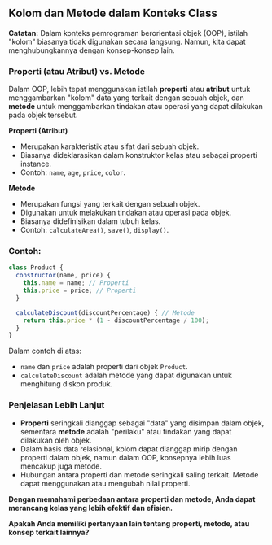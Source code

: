 ## Kolom dan Metode dalam Konteks Class

**Catatan:** Dalam konteks pemrograman berorientasi objek (OOP), istilah "kolom" biasanya tidak digunakan secara langsung. Namun, kita dapat menghubungkannya dengan konsep-konsep lain.

### Properti (atau Atribut) vs. Metode

Dalam OOP, lebih tepat menggunakan istilah **properti** atau **atribut** untuk menggambarkan "kolom" data yang terkait dengan sebuah objek, dan **metode** untuk menggambarkan tindakan atau operasi yang dapat dilakukan pada objek tersebut.

**Properti (Atribut)**

- Merupakan karakteristik atau sifat dari sebuah objek.
- Biasanya dideklarasikan dalam konstruktor kelas atau sebagai properti instance.
- Contoh: `name`, `age`, `price`, `color`.

**Metode**

- Merupakan fungsi yang terkait dengan sebuah objek.
- Digunakan untuk melakukan tindakan atau operasi pada objek.
- Biasanya didefinisikan dalam tubuh kelas.
- Contoh: `calculateArea()`, `save()`, `display()`.

### Contoh:

```JavaScript
class Product {
  constructor(name, price) {
    this.name = name; // Properti
    this.price = price; // Properti
  }

  calculateDiscount(discountPercentage) { // Metode
    return this.price * (1 - discountPercentage / 100);
  }
}
```

Dalam contoh di atas:

- `name` dan `price` adalah properti dari objek `Product`.
- `calculateDiscount` adalah metode yang dapat digunakan untuk menghitung diskon produk.

### Penjelasan Lebih Lanjut

- **Properti** seringkali dianggap sebagai "data" yang disimpan dalam objek, sementara **metode** adalah "perilaku" atau tindakan yang dapat dilakukan oleh objek.
- Dalam basis data relasional, kolom dapat dianggap mirip dengan properti dalam objek, namun dalam OOP, konsepnya lebih luas mencakup juga metode.
- Hubungan antara properti dan metode seringkali saling terkait. Metode dapat menggunakan atau mengubah nilai properti.

**Dengan memahami perbedaan antara properti dan metode, Anda dapat merancang kelas yang lebih efektif dan efisien.**

**Apakah Anda memiliki pertanyaan lain tentang properti, metode, atau konsep terkait lainnya?**